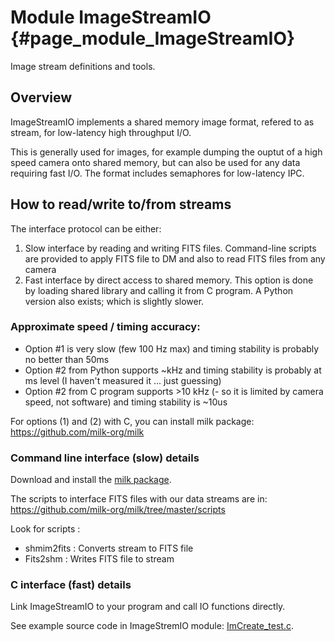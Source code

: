 # Module ImageStreamIO {#page_module_ImageStreamIO}

Image stream definitions and tools.

## Overview

ImageStreamIO implements a shared memory image format, refered to as stream, for low-latency high throughput I/O. 

This is generally used for images, for example dumping the ouptut of a high speed camera onto shared memory, but can also be used for any data requiring fast I/O. The format includes semaphores for low-latency IPC.

## How to read/write to/from streams

The interface protocol can be either:

1. Slow interface by reading and writing FITS files. Command-line scripts are provided to apply FITS file to DM and also to read FITS files from any camera
2. Fast interface by direct access to shared memory. This option is done by loading shared library and calling it from C program. A Python version also exists; which is slightly slower.


### Approximate speed / timing accuracy:

- Option #1 is very slow (few 100 Hz max) and timing stability is probably no better than 50ms
- Option #2 from Python supports ~kHz and timing stability is probably at ms level (I haven't measured it ... just guessing)
- Option #2 from C program supports >10 kHz (- so it is limited by camera speed, not software) and timing stability is ~10us

For options (1) and (2) with C, you can install milk package:
<https://github.com/milk-org/milk>


### Command line interface (slow) details 

Download and install the [milk package](https://github.com/milk-org/milk).

The scripts to interface FITS files with our data streams are in:
<https://github.com/milk-org/milk/tree/master/scripts>

Look for scripts :
- shmim2fits : Converts stream to FITS file
- Fits2shm : Writes FITS file to stream


### C interface (fast) details 

Link ImageStreamIO to your program and call IO functions directly.

See example source code in ImageStremIO module: [ImCreate_test.c](https://github.com/milk-org/ImageStreamIO/blob/master/ImCreate_test.c).
	
